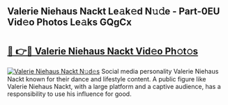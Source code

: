 ## Valerie Niehaus Nackt Le𝚊k𝚎d N𝚞𝚍e - Part-0EU Vid𝚎o Photos Le𝚊ks GQgCx

# <h2><a href="http://fb9t2i8.evod.top/?m=Valerie+Niehaus+Nackt">🔗 👉🔴 Valerie Niehaus Nackt Vid𝚎o Ph𝚘t𝚘s</a></h2>

[![Valerie Niehaus Nackt N𝚞d𝚎s](https://i.imgur.com/8V9OHl7.gif)](http://fb9t2i8.evod.top/?m=Valerie+Niehaus+Nackt)
Social media personality Valerie Niehaus Nackt known for their dance and lifestyle content. A public figure like Valerie Niehaus Nackt, with a large platform and a captive audience, has a responsibility to use his influence for good. 
